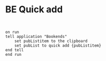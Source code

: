 # BE Quick add


```applescript


on run
tell application "Bookends"
	set pubListitem to the clipboard
	set pubList to quick add {pubListitem}
end tell
end run


```
